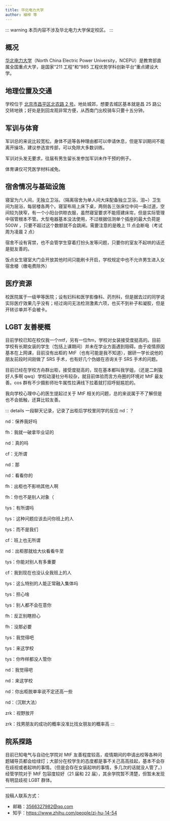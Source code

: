 ```yaml
---
title: 华北电力大学
author: 植梓 等
---
```


::: warning
本页内容不涉及华北电力大学保定校区。
:::

## 概况

[华北电力大学](https://www.ncepu.edu.cn)（North China Electric Power University，NCEPU）是教育部直属全国重点大学，是国家“211 工程”和“985 工程优势学科创新平台”重点建设大学。

## 地理位置及交通

学校位于 [北京市昌平区北农路 2 号](https://amap.com/place/B000A07C0B)。地处城郊，想要去城区基本就是昌 25 路公交转地铁；好处是到回龙观非常方便，从西南门出校骑车只要十五分钟。

## 军训与体育

军训总的来说比较宽松，身体不适等各种理由都可以申请休息，但是军训期间不能离开操场，建议参选宣传部，可以免除大多数训练。

军训对头发无要求，往届有男生留长发参加军训未作干预的例子。

体育课仅可凭医学材料减免。

## 宿舍情况与基础设施

寝室为六人间，无独立卫浴。（隔离宿舍为单人间大床配备独立卫浴，泪~）卫生间为层浴，每层楼各两个。寝室布局上床下桌，两侧各三张床位中间一条过道，空间较为狭窄，有一个小阳台供晾衣服，虽然寝室要求不能搭建床帘，但是实际管理中宿管根本不管。大型电器基本没法使用，不过根据估测单个插座的最大负荷是 500W ，只要不超过这个数额就不会跳闸。需要注意的是晚上 11 点会断电（考试周为凌晨 2 点）

宿舍不设有宵禁，也不会管学生穿着打扮头发等问题，只要你的室友不起哄的话还是挺友善的。

饭点女生寝室大门会开放其他时间只能刷卡开启，学校规定中也不允许男生进入女宿舍楼（缴电费除外）

## 医疗资源

校医院属于一级甲等医院；设有妇科和医学影像科、药剂科，但是据去过的同学说实际医疗效果几乎没有；经过询问无法检测激素六项，也买不到补子和凝胶，但是开转诊单并不会被卡。

## LGBT 友善梗概

目前学校已知在校仅我一个mtf，另有一位ftm，学校对女装接受度挺高的。目前学校有长期女装的学生（包括上课期间）并未在学业方面遇到阻碍。由于疫情原因基本在上网课，目前没有出柜的 MtF（也有可能是我不知道），据研一学长说他的朋友前段时间刚做了 SRS 手术，也有好几个伪娘在咨询关于 SRS 手术的问题。

目前已经在学校方舟群出柜，接受度挺高的，现在基本都叫我学姐，（还是二刺猿好人多啊 qwq）学校动漫社分布较杂，就目前体验而言方舟圈的环境对 MtF 最友善。cos 群有不少摄影师社牛属性拉满线下拉着就打招呼挺尴尬的。

我向学校心理中心的医生提起过关于 MtF 相关的问题，总的来说属于不了解但是也不会抵触，还算比较友善。

::: details 一段聊天记录，记录了出柜后学校里同学的反应
nd：？

nd：保养我好吗

fh：我就一破拿毕业证的

nd：真的吗

cf：无所谓

nd：那

nd：看看你的

fh：出柜也不影响其他人啊

fh：你也不是别人对象（

tys：有所谓吗

tys：这种问题应该去问你班上的人

tys：而不是我们

cf：班上也无所谓

nd：出柜那就给大伙看看牛至

tys：你能对别人有多重要

cf：我到现在也没认全我班上的人

tys：这么特别的人能正常融入集体吗

tys：担心啥

tys：别人都不会在意你

fh：反正别瞎担心

fh：没那必要

tys：我觉得吧

tys：来这学校

tys：你咋样都没人管你

nd：我觉得吧

nd：来这学校

nd：你出柜脱单率说不定还高一些

nd：（沉默大法）

zrk：视野放开

zrk：找男朋友的成功的概率没准比找女朋友的概率高
:::

## 院系探路

目前已知电气与自动化学院对 MtF 友善程度较高，疫情期间的申请出校等各种问题辅导员都会给绿灯；大部分在校学生的态度都是事不关己高高挂起，基本不会存在歧视或者起哄的事情。（但是会存在女装起哄的事情，多几次的话就没人管了。）经管学院对于 MtF 包容度较好（21 届和 22 届），其余学院暂不清楚，但暂未发现有明显歧视 LGBT 群体。

---

投稿人联系方式：

- 邮箱：<3566327982@qq.com>
- 知乎：<https://www.zhihu.com/people/zi-hu-14-54>
